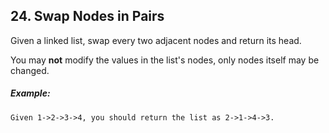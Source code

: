## 24. Swap Nodes in Pairs
Given a linked list, swap every two adjacent nodes and return its head.

You may **not** modify the values in the list's nodes, only nodes itself may be changed.

##### Example:
```
Given 1->2->3->4, you should return the list as 2->1->4->3.
```